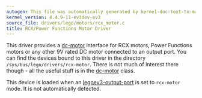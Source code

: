 ```yaml
---
autogen: This file was automatically generated by kernel-doc-text-to-markdown.py
kernel_version: 4.4.9-11-ev3dev-ev3
source_file: drivers/lego/motors/rcx_motor.c
title: RCX/Power Functions Motor Driver
---
```


This driver provides a [dc-motor] interface for RCX motors, Power Functions
motors or any other 9V rated DC motor connected to an output port. You can
find the devices bound to this driver in the directory
`/sys/bus/lego/drivers/rcx-motor`. There is not much of interest there
though - all the useful stuff is in the [dc-motor] class.

This device is loaded when an [legoev3-output-port] is set to `rcx-motor`
mode. It is not automatically detected.

[dc-motor]: ../dc-motor-class
[legoev3-output-port]: /docs/ports/legoev3-output-port

